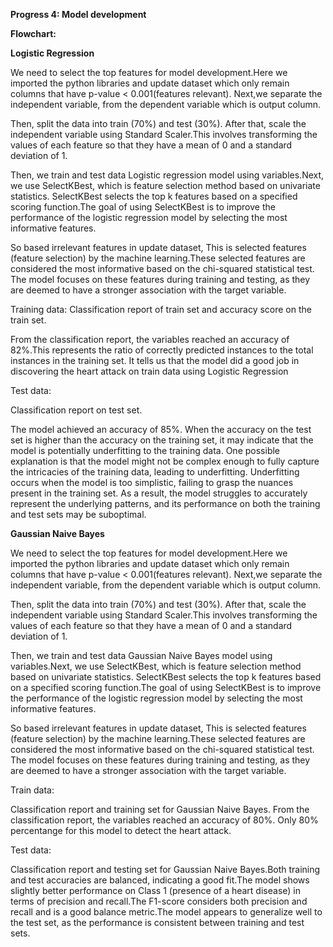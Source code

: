 <b>Progress 4: Model development</b>

<b>Flowchart:</b>


<b>Logistic Regression</b>


We need to select the top features for model development.Here we imported the python libraries and update dataset which only remain columns that have p-value < 0.001(features relevant). Next,we separate the independent variable, from the dependent variable which is output column.

Then, split the data into train (70%) and test (30%). After that, scale the independent variable using Standard Scaler.This involves transforming the values of each feature so that they have a mean of 0 and a standard deviation of 1.

Then, we train and test data Logistic regression model using variables.Next, we use SelectKBest, which is feature selection method based on univariate statistics. SelectKBest selects the top k features based on a specified scoring function.The goal of using SelectKBest is to improve the performance of the logistic regression model by selecting the most informative features.

So based irrelevant features in update dataset, This is selected features (feature selection) by the machine learning.These selected features are considered the most informative based on the chi-squared statistical test. The model focuses on these features during training and testing, as they are deemed to have a stronger association with the target variable.

Training data:
Classification report of train set and accuracy score on the train set.


From the classification report, the variables reached an accuracy of 82%.This represents the ratio of correctly predicted instances to the total instances in the training set. It tells us that the model did a good job in discovering the heart attack on train data using Logistic Regression

Test data:

Classification report on test set.


The model achieved an accuracy of 85%.
When the accuracy on the test set is higher than the accuracy on the training set, it may indicate that the model is potentially underfitting to the training data. One possible explanation is that the model might not be complex enough to fully capture the intricacies of the training data, leading to underfitting. Underfitting occurs when the model is too simplistic, failing to grasp the nuances present in the training set. As a result, the model struggles to accurately represent the underlying patterns, and its performance on both the training and test sets may be suboptimal.


<b>Gaussian Naive Bayes</b>


We need to select the top features for model development.Here we imported the python libraries and update dataset which only remain columns that have p-value < 0.001(features relevant). Next,we separate the independent variable, from the dependent variable which is output column.

Then, split the data into train (70%) and test (30%). After that, scale the independent variable using Standard Scaler.This involves transforming the values of each feature so that they have a mean of 0 and a standard deviation of 1.


Then, we train and test data Gaussian Naive Bayes model using variables.Next, we use SelectKBest, which is feature selection method based on univariate statistics. SelectKBest selects the top k features based on a specified scoring function.The goal of using SelectKBest is to improve the performance of the logistic regression model by selecting the most informative features.


So based irrelevant features in update dataset, This is selected features (feature selection) by the machine learning.These selected features are considered the most informative based on the chi-squared statistical test. The model focuses on these features during training and testing, as they are deemed to have a stronger association with the target variable.

Train data:




Classification report and training set for Gaussian Naive Bayes. From the classification report, the variables reached an accuracy of 80%. Only 80% percentange for this model to detect the heart attack. 

Test data:


Classification report and testing set for Gaussian Naive Bayes.Both training and test accuracies are balanced, indicating a good fit.The model shows slightly better performance on Class 1 (presence of a heart disease) in terms of precision and recall.The F1-score considers both precision and recall and is a good balance metric.The model appears to generalize well to the test set, as the performance is consistent between training and test sets.
